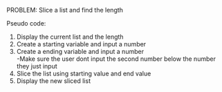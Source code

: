 PROBLEM: Slice a list and find the length

Pseudo code:
1. Display the current list and the length
2. Create a starting variable and input a number
3. Create a ending variable and input a number<br>
-Make sure the user dont input the second number below the number they just input
4. Slice the list using starting value and end value
5. Display the new sliced list